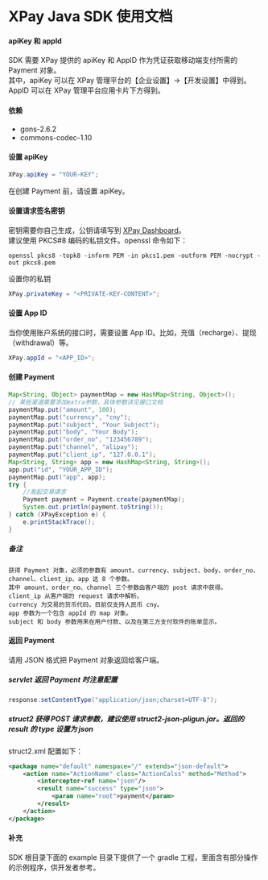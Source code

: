 # XPay Java SDK 使用文档

#### apiKey 和 appId
SDK 需要 XPay 提供的 apiKey 和 AppID 作为凭证获取移动端支付所需的 Payment 对象。  
其中，apiKey 可以在 XPay 管理平台的【企业设置】->【开发设置】中得到。  
AppID 可以在 XPay 管理平台应用卡片下方得到。

#### 依赖
- gons-2.6.2
- commons-codec-1.10

#### 设置 apiKey
``` java
XPay.apiKey = "YOUR-KEY";
```
在创建 Payment 前，请设置 apiKey。

#### 设置请求签名密钥
密钥需要你自己生成，公钥请填写到 [XPay Dashboard](https://dashboard.xpay.com)。  
建议使用 PKCS\#8 编码的私钥文件。openssl 命令如下：
```shell
openssl pkcs8 -topk8 -inform PEM -in pkcs1.pem -outform PEM -nocrypt -out pkcs8.pem
```

设置你的私钥
```java    
XPay.privateKey = "<PRIVATE-KEY-CONTENT>";
```

#### 设置 App ID
当你使用账户系统的接口时，需要设置 App ID。比如，充值（recharge）、提现（withdrawal）等。
```java
XPay.appId = "<APP_ID>";
```

#### 创建 Payment
```java
Map<String, Object> paymentMap = new HashMap<String, Object>();
// 某些渠道需要添加extra参数，具体参数详见接口文档
paymentMap.put("amount", 100);
paymentMap.put("currency", "cny");
paymentMap.put("subject", "Your Subject");
paymentMap.put("body", "Your Body");
paymentMap.put("order_no", "123456789");
paymentMap.put("channel", "alipay");
paymentMap.put("client_ip", "127.0.0.1");
Map<String, String> app = new HashMap<String, String>();
app.put("id", "YOUR_APP_ID");
paymentMap.put("app", app);
try {
    //发起交易请求
    Payment payment = Payment.create(paymentMap);
    System.out.println(payment.toString());
} catch (XPayException e) {
    e.printStackTrace();
}
```

##### 备注

    获得 Payment 对象，必须的参数有 amount、currency、subject、body、order_no、channel、client_ip、app 这 8 个参数。
    其中 amount、order_no、channel 三个参数由客户端的 post 请求中获得。
    client_ip 从客户端的 request 请求中解析。
    currency 为交易的货币代码，目前仅支持人民币 cny。
    app 参数为一个包含 appId 的 map 对象。
    subject 和 body 参数用来在用户付款、以及在第三方支付软件的账单显示。

#### 返回 Payment
请用 JSON 格式把 Payment 对象返回给客户端。

##### servlet 返回 Payment 时注意配置
```java
response.setContentType("application/json;charset=UTF-8");
```

##### struct2 获得 POST 请求参数，建议使用 struct2-json-pligun.jar。返回的 result 的 type 设置为 json
struct2.xml 配置如下：
```xml
<package name="default" namespace="/" extends="json-default">
    <action name="ActionName" class="ActionCalss" method="Method">
        <interceptor-ref name="json"/>
        <result name="success" type="json">
            <param name="root">payment</param>
        </result>
    </action>
</package>
```

#### 补充   
SDK 根目录下面的 example 目录下提供了一个 gradle 工程，里面含有部分操作的示例程序，供开发者参考。
